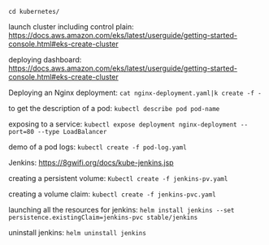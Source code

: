 ```cd kubernetes/```

launch cluster including control plain:
https://docs.aws.amazon.com/eks/latest/userguide/getting-started-console.html#eks-create-cluster

deploying dashboard:
https://docs.aws.amazon.com/eks/latest/userguide/getting-started-console.html#eks-create-cluster

Deploying an Nginx deployment:
```cat nginx-deployment.yaml|k create -f -```

to get the description of a pod:
```kubectl describe pod pod-name```

exposing to a service:
```kubectl expose deployment nginx-deployment --port=80 --type LoadBalancer```

demo of a pod logs:
```kubectl create -f pod-log.yaml```

Jenkins:
https://8gwifi.org/docs/kube-jenkins.jsp

creating a persistent volume:
```Kubectl create -f jenkins-pv.yaml```

creating a volume claim:
```kubectl create -f jenkins-pvc.yaml```

launching all the resources for jenkins:
```helm install jenkins --set persistence.existingClaim=jenkins-pvc stable/jenkins```

uninstall jenkins:
```helm uninstall jenkins```
